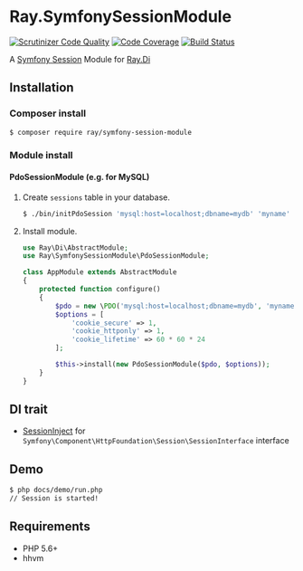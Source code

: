 # Ray.SymfonySessionModule

[![Scrutinizer Code Quality](https://scrutinizer-ci.com/g/kawanamiyuu/Ray.SymfonySessionModule/badges/quality-score.png?b=1.x)](https://scrutinizer-ci.com/g/kawanamiyuu/Ray.SymfonySessionModule/?branch=1.x)
[![Code Coverage](https://scrutinizer-ci.com/g/kawanamiyuu/Ray.SymfonySessionModule/badges/coverage.png?b=1.x)](https://scrutinizer-ci.com/g/kawanamiyuu/Ray.SymfonySessionModule/?branch=1.x)
[![Build Status](https://travis-ci.org/kawanamiyuu/Ray.SymfonySessionModule.svg?branch=1.x)](https://travis-ci.org/kawanamiyuu/Ray.SymfonySessionModule)

A [Symfony Session](https://github.com/symfony/http-foundation/tree/master/Session) Module for [Ray.Di](https://github.com/ray-di/Ray.Di)

## Installation

### Composer install

```bash
$ composer require ray/symfony-session-module
```

### Module install

#### PdoSessionModule (e.g. for MySQL)

1. Create `sessions` table in your database.

	```bash
	$ ./bin/initPdoSession 'mysql:host=localhost;dbname=mydb' 'myname' 'mypass'
	```

2. Install module.

	```php
	use Ray\Di\AbstractModule;
	use Ray\SymfonySessionModule\PdoSessionModule;

	class AppModule extends AbstractModule
	{
	    protected function configure()
	    {
	        $pdo = new \PDO('mysql:host=localhost;dbname=mydb', 'myname', 'mypass');
	        $options = [
	            'cookie_secure' => 1,
	            'cookie_httponly' => 1,
	            'cookie_lifetime' => 60 * 60 * 24
	        ];

	        $this->install(new PdoSessionModule($pdo, $options));
	    }
	}
	```

## DI trait

* [SessionInject](https://github.com/kawanamiyuu/Ray.SymfonySessionModule/blob/1.x/src/SessionInject.php) for `Symfony\Component\HttpFoundation\Session\SessionInterface` interface

## Demo

```bash
$ php docs/demo/run.php
// Session is started!
```

## Requirements

* PHP 5.6+
* hhvm
